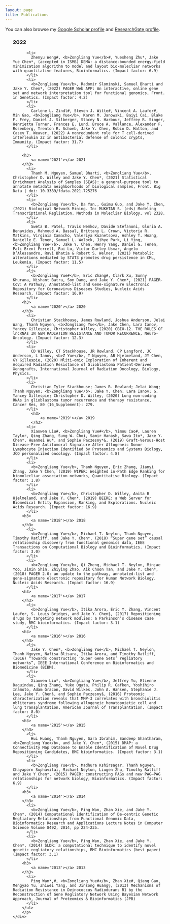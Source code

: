 ```yaml
---
layout: page
title: Publications
---
```


You can also browse my <a href="https://scholar.google.com/citations?hl=en&user=f-qKP9UAAAAJ&view_op=list_works&sortby=pubdate" target="_blank">Google Scholar profile</a>
and <a href="https://www.researchgate.net/profile/Zongliang-Yue/research" target="_blank">ResearchGate profile</a>.
<br />



<div class="media">
    <div class="media-body">
		<p class="media-heading">
		<ul class = 'd'>
		<h3>
			<a name='2022'></a> 2022
		</h3>
		
		  <li>
			Zhenyu Weng#, <b>Zongliang Yue</b>#, Yuesheng Zhu*, Jake Yue Chen*, (accepted in ISMB) DEMA: a distance-bounded energy-field minimization algorithm to model and layout bio-molecliar networks with quantitative features, Bioinformatics. (Impact factor: 6.9)
          </li>
		  <li>
			<b>Zongliang Yue</b>, Radomir Slominski, Samuel Bharti and Jake Y. Chen*, (2022) PAGER Web APP: An interactive, online gene set and network interpretation tool for functional genomics, Front. in Genetics. (Impact factor: 4.2)
          </li>		  
		  <li>
			Carlene L. Zindl#, Steven J. Witte#, Vincent A. Laufer#, Min Gao, <b>Zongliang Yue</b>, Karen M. Janowski, Baiyi Cai, Blake F. Frey, Daniel J. Silberger, Stacey N. Harbour, Jeffrey R. Singer, Henrietta Turner, Frances E. Lund, Bruce A. Vallance, Alexander F. Rosenberg, Trenton R. Schoeb, Jake Y. Chen, Robin D. Hatton, and Casey T. Weaver, (2022) A nonredundant role for T cell-derived interleukin 22 in antibacterial defense of colonic crypts, Immunity. (Impact factor: 31.7)
          </li>			
		
		<h3>
			<a name='2021'></a> 2021
		</h3>
		  <li>
			Thanh M. Nguyen, Samuel Bharti, <b>Zongliang Yue</b>, Christopher D. Willey and Jake Y. Chen*, (2021) Statistical Enrichment Analysis of Samples (SEAS): a general-purpose tool to annotate metadata neighborhoods of biological samples, Front. Big Data | doi: 10.3389/fdata.2021.725276
          </li>
		  <li>
			<b>Zongliang Yue</b>, Da Yan., Guimu Guo, and Jake Y. Chen, (2021) Biological Network Mining. In: MUKHTAR S. (eds) Modeling Transcriptional Regliation. Methods in Molecliar Biology, vol 2328.
          </li>		  
		  <li>
			Sweta B. Patel, Travis Nemkov, Davide Stefanoni, Gloria A. Benavides, Mahmoud A. Bassal, Brittany L. Crown, Victoria R. Matkins, Virginia Camacho, Valeriya Kuznetsova, Ashley T. Hoang, Danielle E. Tenen, Samuel L. Wolock, Jihye Park, Li Ying, <b>Zongliang Yue</b>, Jake Y. Chen, Henry Yang, Daniel G. Tenen, Pali Brent Ferrell, Rui Lu, Victor Darley-Usmar, Angelo D’Alessandro, Ravi Bhatia & Robert S. Welner, (2021) Metabolic alterations mediated by STAT3 promotes drug persistence in CML, Leukemia. (Impact factor: 11.5)
          </li>
		  <li>
			<b>Zongliang Yue#</b>, Eric Zhang#, Clark Xu, Sunny Khurana, Nishant Batra, Son Dang, and Jake Y. Chen*, (2021) PAGER-CoV: A Pathway, Annotated-list and Gene-signature Electronic Repository for Coronavirus Diseases Studies, Nucleic Acids Research. (Impact factor: 16.9)
          </li>
		<h3>
			<a name='2020'></a> 2020
		</h3>		  
		  <li>
			Christian Stackhouse, James Rowland, Joshua Anderson, Jelai Wang, Thanh Nguyen, <b>Zongliang Yue</b>, Jake Chen, Lara Ianov, Yancey Gillespie, Christopher Willey, (2020) CBIO-12. THE ROLES OF lncRNAs IN GBM RADIATION RESISTANCE AND TUMOR RECURRENCE, Neuro-Oncology. (Impact factor: 12.3)
          </li>
		  <li>
			CD Willey, CT Stackhouse, JR Rowland, CP Langford, JC Anderson, L Ianov, <b>Z Yue</b>, T Nguyen, AB Hjelmeland, JY Chen, GY Gillespie, (2020) Mliti-omic Exploration of Inherent and Acquired Radiation Resistance of Glioblastoma Patient-Derived Xenografts, International Journal of Radiation Oncology, Biology, Physics.
          </li>		  
		  <li>
			Christian Tyler Stackhouse; James R. Rowland; Jelai Wang; Thanh Nguyen; <b>Zongliang Yue</b>; Jake Y. Chen; Lara Ianov; G. Yancey Gillespie; Christopher D. Willey, (2020) Long non-coding RNAs in glioblastoma tumor recurrence and therapy resistance, Cancer Res, 80 (16_Supplement): 279.
          </li> 
			<h3>
				<a name='2019'></a> 2019
			</h3>		
		  <li>
			Xiaowen Liu#, <b>Zongliang Yue#</b>, Yimou Cao#, Lauren Taylor, Qing Zhang, Sung W. Choi, Samir Hanash, Sawa Ito*, Jake Y. Chen*, Huanmei Wu*, and Sophie Paczesny*&, (2019) Graft-Versus-Host Disease–Free Antitumoral Signature After Allogeneic Donor Lymphocyte Injection Identified by Proteomics and Systems Biology, JCO personalized oncology. (Impact factor: 4.8)
          </li>
		  <li>
			<b>Zongliang Yue</b>, Thanh Nguyen, Eric Zhang, Jianyi Zhang, Jake Y Chen, (2019) WIPER: Weighted in-Path Edge Ranking for biomolecliar association networks, Quantitative Biology. (Impact factor: 1.8)
          </li>		  
		  <li>
			<b>Zongliang Yue</b>, Christopher D. Willey, Anita B Hjelmeland, and Jake Y. Chen*, (2019) BEERE: a Web Server for Biomedical Entity Expansion, Ranking, and Explorations. Nucleic Acids Research. (Impact factor: 16.9)
          </li>
		<h3>
			<a name='2018'></a> 2018
		</h3>		  
		  <li>
			<b>Zongliang Yue</b>, Michael T. Neylon, Thanh Nguyen, Timothy Ratliff, and Jake Y. Chen*, (2018) “Super gene set” causal relationship discovery from functional genomics data, IEEE Transactions on Computational Biology and Bioinformatics. (Impact factor: 3.0)
          </li> 
		  <li>
			<b>Zongliang Yue</b>, Qi Zheng, Michael T. Neylon, Minjae Yoo, Jimin Shin, Zhiying Zhao, Aik Choon Tan, and Jake Y. Chen*, (2018) PAGER 2.0: an update to the pathway, annotated-list and gene-signature electronic repository for Human Network Biology. Nucleic Acids Research. (Impact factor: 16.9)
          </li>
		<h3>
			<a name='2017'></a> 2017
		</h3>
		  <li>
			<b>Zongliang Yue</b>, Itika Arora, Eric Y. Zhang, Vincent Laufer, S. Louis Bridges, and Jake Y. Chen§, (2017) Repositioning drugs by targeting network modlies: a Parkinson’s disease case study, BMC bioinformatics. (Impact factor: 3.1)
          </li>
		<h3>
			<a name='2016'></a> 2016
		</h3>
		  <li>
			Jake Y. Chen*, <b>Zongliang Yue</b>, Michael T. Neylon, Thanh Nguyen, Nafisa Blisara, Itika Arora, and Timothy Ratliff, (2016) “Towards constructing ‘Super Gene Sets’ regliatory networks”, IEEE International Conference on Bioinformatics and Biomedicine (BIBM).
          </li> 	  
		  <li>
			Xiaowen Liu*, <b>Zongliang Yue</b>, Jeffrey Yu, Etienne Daguindau, Qing Zhang, Yuko Ogata, Philip R. Gafken, Yoshihiro Inamoto, Adam Gracon, David Wilkes, John A. Hansen, Stephanie J. Lee, Jake Y. Chen§, and Sophie Paczesny§, (2016) Proteomic characterization reveals that MMP-3 correlates with bronchiolitis obliterans syndrome following allogeneic hematopoietic cell and lung transplantation, American Journal of Transplantation. (Impact factor: 8.0)
          </li>
		<h3>
			<a name='2015'></a> 2015
		</h3>
		  <li>
			Hui Huang, Thanh Nguyen, Sara Ibrahim, Sandeep Shantharam, <b>Zongliang Yue</b>, and Jake Y. Chen*, (2015) DMAP: a Connectivity Map Database to Enable Identification of Novel Drug Repositioning Candidates, BMC bioinformatics. (Impact factor: 3.1)
          </li> 	  
		  <li>
			<b>Zongliang Yue</b>, Madhura Kshirsagar, Thanh Nguyen, Chayaporn Suphavilai, Michael Neylon, Liugen Zhu, Timothy Ratliff and Jake Y Chen*, (2015) PAGER: constructing PAGs and new PAG–PAG relationships for network biology, Bioinformatics. (Impact factor: 6.9)
          </li>
		<h3>
			<a name='2014'></a> 2014
		</h3>
		  <li>
			<b>Zongliang Yue</b>, Ping Wan, Zhan Xie, and Jake Y. Chen*, (2014) Computational Identification of De-centric Genetic Regliatory Relationships from Functional Genomic Data, Bioinformatics Research and Applications Lecture Notes in Computer Science Volume 8492, 2014, pp 224-235.
          </li> 	  
		  <li>
			<b>Zongliang Yue</b>, Ping Wan, Zhan Xie, and Jake Y. Chen*, (2014) SLDR: a computational technique to identify novel genetic regliatory relationships, BMC Bioinformatics (best paper) (Impact factor: 3.1)
          </li>
		<h3>
			<a name='2013'></a> 2013
		</h3>
		  <li>
			Ping Wan*,#, <b>Zongliang Yue#</b>, Zhan Xie#, Qiang Gao, Mengyao Yu, Zhiwei Yang, and Jinsong Huang§, (2013) Mechanisms of Radiation Resistance in Deinococcus Radiodurans R1 by the Reconstruction of Gene Regliatory Network Using Bayesian Network Approach, Journal of Proteomics & Bioinformatics (JPB)
          </li> 		
		</ul>
		</p>
    </div>
</div>